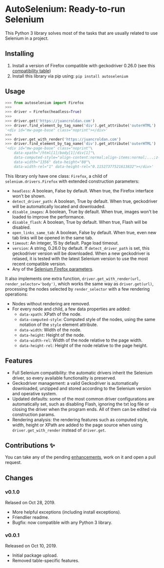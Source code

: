 # AutoSelenium: Ready-to-run Selenium

This Python 3 library solves most of the tasks that are usually related to use Selenium in a project.

## Installing

1. Install a version of Firefox compatible with geckodriver 0.26.0 (see this [compatibility table](https://firefox-source-docs.mozilla.org/testing/geckodriver/Support.html))
2. Install this library via pip using: `pip install autoselenium`

## Usage

```python
>>> from autoselenium import Firefox
>>>
>>> driver = Firefox(headless=True)
>>>
>>> driver.get('https://juancroldan.com')
>>> driver.find_element_by_tag_name('div').get_attribute('outerHTML')
'<div id="mw-page-base" class="noprint"></div>'
>>>
>>> driver.get_with_render('https://juancroldan.com')
>>> driver.find_element_by_tag_name('div').get_attribute('outerHTML')
'<div id="mw-page-base" class="noprint"\
	data-xpath="/html[1]/body[1]/div[1]"\
	data-computed-style="align-content:normal;align-items:normal;...;z-index:auto"\
	data-width="1356" data-height="80"\
	data-width-rel="1" data-height-rel="0.11527377521613832"></div>'
```

This library only have one class: `Firefox`, a child of `selenium.drivers.Firefox` with extended construction parameters:

* `headless`: A boolean, False by default. When true, the Firefox interface won't be shown.
* `detect_driver_path`: A boolean, True by default. When true, geckodriver will be automatically located and downloaded.
* `disable_images`: A boolean, True by default. When true, images won't be loaded to improve the performance.
* `disable_flash`: A boolean, True by default. When true, Flash will be disabled.
* `open_links_same_tab`: A boolean, False by default. When true, even new tab links will be opened in the same tab.
* `timeout`: An integer, 15 by default. Page load timeout.
* `version`: A string, 0.26.0 by default. If `detect_driver_path` is set, this geckodriver version will be downloaded. When a new geckodriver is relased, it is tested with the latest Selenium version to use the most recent compatible version.
* Any of the [Selenium Firefox parameters](https://seleniumhq.github.io/selenium/docs/api/py/webdriver_firefox/selenium.webdriver.firefox.webdriver.html#module-selenium.webdriver.firefox.webdriver).

It also implements one extra function, `driver.get_with_render(url, render_selector='body')`, which works the same way as `driver.get(url)`, processing the nodes selected by `render_selector` with a few rendering operations:

* Nodes without rendering are removed.
* For every node and child, a few data properties are added:
	* `data-xpath`: XPath of the node.
	* `data-computed-style`: Computed style of the nodes, using the same notation of the `style` element attribute.
	* `data-width`: Width of the node.
	* `data-height`: Height of the node.
	* `data-width-rel`: Width of the node relative to the page width.
	* `data-height-rel`: Height of the node relative to the page height.

## Features

* Full Selenium compatibility: the automatic drivers inherit the Selenium driver, so every available functionality is preserved.
* Geckodriver management: a valid Geckodriver is automatically downloaded, unzipped and stored according to the Selenium version and operative system.
* Updated defaults: some of the most common driver configurations are automatically set, such as disabling Flash, ignoring the txt log file or closing the driver when the program ends. All of them can be edited via construction params.
* Rendering analysis: the rendering features such as computed style, width, height or XPath are added to the page source when using `driver.get_with_render` instead of `driver.get`.

## Contributions ✨

You can take any of the pending [enhancements](https://github.com/juancroldan/autoselenium/issues?q=is%3Aissue+is%3Aopen+label%3Aenhancement), work on it and open a pull request.

## Changes

### v0.1.0

Relased on Oct 28, 2019.

* More helpful exceptions (including install exceptions).
* Friendlier readme.
* Bugfix: now compatible with any Python 3 library.

### v0.0.1

Released on Oct 10, 2019.

* Initial package upload.
* Removed table-specific features.